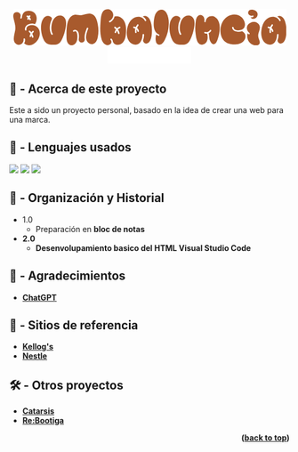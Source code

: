 <!-- LOGO PRESENTATION -->
<section id= "top">
<div align="center">
  <img src="logo.png" alt="Logo">
</div>
<div align="center">
   <a href="https://github.com/Sailok25">
    <img src="by.png" alt="bysailok" width=150>
    </a>
</div>


<!-- ACERCA DE ESTE PROYECTO -->
## 🚧 - Acerca de este proyecto
Este a sido un proyecto personal, basado en la idea de crear una web para una marca.

## 🎯 - Lenguajes usados
<img src="https://img.shields.io/badge/HTML5-E34F26?style=for-the-badge&logo=html5&logoColor=white"/>
<img src="https://img.shields.io/badge/CSS3-1572B6?style=for-the-badge&logo=css3&logoColor=white"/>
<img src="https://img.shields.io/badge/JavaScript-323330?style=for-the-badge&logo=javascript&logoColor=F7DF1E"/>

## 📖 - Organización y Historial
* 1.0
    * Preparación en <b>bloc de notas<b/>
* 2.0
    * Desenvolupamiento basico del HTML <b>Visual Studio Code<b/>




<!-- AGRADECIMIENTOS -->
## 🥇 - Agradecimientos
* <a href="https://chat.openai.com/">ChatGPT</a>

## 🙌 - Sitios de referencia
* <a href="https://www.kelloggs.es/">Kellog's</a>
* <a href="https://empresa.nestle.es/es">Nestle</a>




<!-- LINKS -->
## 🛠️ - Otros proyectos
* <a href="https://github.com/Sailok25/Catarsis">Catarsis</a>
* <a href="https://github.com/Sailok25/Rebootiga">Re:Bootiga</a>

<p align="right">(<a href="#top">back to top</a>)</p>
